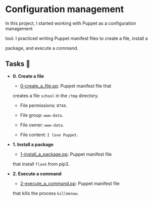 # Configuration management



In this project, I started working with Puppet as a configuration management

tool. I practiced writing Puppet manifest files to create a file, install a

package, and execute a command.



## Tasks :page_with_curl:



* **0. Create a file**

  * [0-create_a_file.pp](./0-create_a_file.pp): Puppet manifest file that
  
  creates a file `school` in the `/tmp` directory.
  
    * File permissions: `0744`.
    
    * File group: `www-data`.
    
    * File owner: `www-data`.
    
    * File content: `I love Puppet`.
    


* **1. Install a package**

  * [1-install_a_package.pp](./1-install_a_package.pp): Puppet manifest file
  
  that install `flask` from pip3.
  


* **2. Execute a command**

  * [2-execute_a_command.pp](./2-execute_a_command.pp): Puppet manifest file
  
  that kills the process `killmenow`.